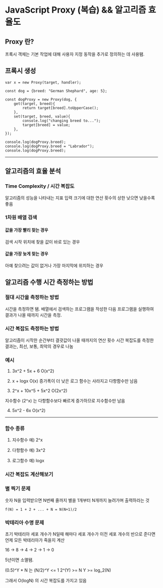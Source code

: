 # JavaScript Proxy (복습) && 알고리즘 효율도

## Proxy 란?
프록시 객체는 기본 작업에 대해 사용자 지정 동작을 추가로 정의하는 데 사용됌. 

## 프록시 생성 

```
var x = new Proxy(target, handler);
```

```
const dog = {breed: "German Shephard", age: 5};

const dogProxy = new Proxy(dog, {
    get(target, breed){
        return target[breed].toUpperCase();
    },
    set(target, breed, value){
        console.log("changing breed to...");
        target[breed] = value;
    },
});

console.log(dogProxy.breed);
console.log(dogProxy.breed = "Labrador");
console.log(dogProxy.breed);
```

-------------------------------

## 알고리즘의 효율 분석 

### Time Complexity / 시간 복잡도
알고리즘의 성능을 나타내는 지표 
입력 크기에 대한 연산 횟수의 상한 
낮으면 낮을수록 좋음 

### 1차원 배열 검색 
#### 값을 가장 빨리 찾는 경우 
검색 시작 위치에 찾을 값이 바로 있는 경우 

#### 값을 가장 늦게 찾는 경우 
아예 찾으려는 값이 없거나 가장 마지막에 위치하는 경우 

## 알고리즘 수행 시간 측정하는 방법

### 절대 시간을 측정하는 방법
시간을 측정하면 됌. 
배열에서 검색하는 프로그램을 작성한 다음 프로그램을 실행하여 결과가 나올 때까지 시간을 측정.

### 시간 복잡도 측정하는 방법 
알고리즘이 시작한 순간부터 결괏값이 나올 때까지의 연산 횟수 
시간 복잡도를 측정한 결과는, 최선, 보통, 최악의 경우로 나눔 


### 예시
1. 3x^2 + 5x + 6
O(x^2)


2. x + logx
O(x)
증가폭이 더 낮은 로그 함수는 사라지고 다항함수만 남음 


3. 2^x + 10x^5 + 5x^2 
O(2x^2)

지수함수 (2^x) 는 다항함수보다 빠르게 증가하므로 지수함수만 남음 

4. 5x^2 - 6x 
O(x^2)

---------------
### 함수 종류
1. 지수함수 
예) 2^x

2. 다항함수
예) 3x^2

3. 로그함수
예) logx 


### 시간 복잡도 계산해보기
### 별 찍기 문제 
숫자 N을 입력받으면 N번째 줄까지 별을 1개부터 N개까지 늘려가며 출력하라는 것 

```
f(N) = 1 + 2 + ... + N = N(N+1)/2
```

### 박테리아 수명 문제 
초기 박테리아 세포 개수가 N일때 해마다 세포 개수가 이전 세포 개수의 반으로 준다면 
언제 모든 박테리아가 죽을지 계산 

16 -> 8 -> 4 -> 2 -> 1 -> 0

5년이면 소멸됌.

(0.5)^Y * N 는 (N/2)^Y <= 1
2^(Y) >= N
Y >= log_2(N)

그래서 O(logN) 의 시간 복잡도를 가지고 있음 